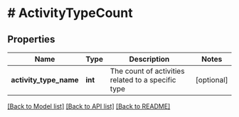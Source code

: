 # # ActivityTypeCount

## Properties

Name | Type | Description | Notes
------------ | ------------- | ------------- | -------------
**activity_type_name** | **int** | The count of activities related to a specific type | [optional]

[[Back to Model list]](../../README.md#models) [[Back to API list]](../../README.md#endpoints) [[Back to README]](../../README.md)
